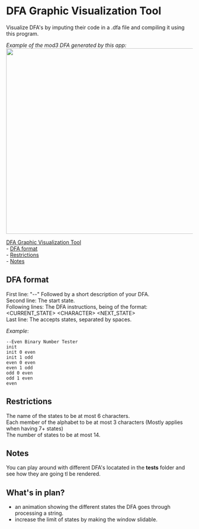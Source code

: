 # DFA Graphic Visualization Tool

Visualize DFA's by imputing their code in a .dfa file and compiling it using this program.

*Example of the mod3 DFA generated by this app:*\
<img src="https://user-images.githubusercontent.com/74255152/178478526-d4817b2f-5986-41d2-ab37-e21e28027c71.png" width="870" height="500">

[DFA Graphic Visualization Tool](#dfa-graphic-visualization-tool) \
    - [DFA format](#dfa-format) \
    - [Restrictions](#restrictions) \
    - [Notes](#notes)

## DFA format

First line: "--" Followed by a short description of your DFA. \
Second line: The start state. \
Following lines: The DFA instructions, being of the format: \
<CURRENT_STATE> \<CHARACTER\> <NEXT_STATE> \
Last line: The accepts states, separated by spaces.

_Example_:

```
--Even Binary Number Tester
init
init 0 even
init 1 odd
even 0 even
even 1 odd
odd 0 even
odd 1 even
even
```

## Restrictions

The name of the states to be at most 6 characters. \
Each member of the alphabet to be at most 3 characters (Mostly applies when having 7+ states)  \
The number of states to be at most 14.

## Notes

You can play around with different DFA's locatated in the **tests** folder and see how they are going tl be rendered.

## What's in plan?

- an animation showing the different states the DFA goes through processing a string. 
- increase the limit of states by making the window slidable.
